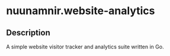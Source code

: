 # nuunamnir.website-analytics
## Description
A simple website visitor tracker and analytics suite written in Go.
